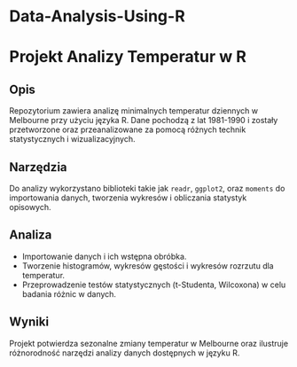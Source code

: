 # Data-Analysis-Using-R
# Projekt Analizy Temperatur w R

## Opis

Repozytorium zawiera analizę minimalnych temperatur dziennych w Melbourne przy użyciu języka R. Dane pochodzą z lat 1981-1990 i zostały przetworzone oraz przeanalizowane za pomocą różnych technik statystycznych i wizualizacyjnych.

## Narzędzia

Do analizy wykorzystano biblioteki takie jak `readr`, `ggplot2`, oraz `moments` do importowania danych, tworzenia wykresów i obliczania statystyk opisowych.

## Analiza

- Importowanie danych i ich wstępna obróbka.
- Tworzenie histogramów, wykresów gęstości i wykresów rozrzutu dla temperatur.
- Przeprowadzenie testów statystycznych (t-Studenta, Wilcoxona) w celu badania różnic w danych.

## Wyniki

Projekt potwierdza sezonalne zmiany temperatur w Melbourne oraz ilustruje różnorodność narzędzi analizy danych dostępnych w języku R.

